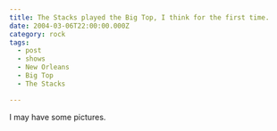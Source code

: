 ```yaml
---
title: The Stacks played the Big Top, I think for the first time.
date: 2004-03-06T22:00:00.000Z
category: rock
tags:
  - post
  - shows
  - New Orleans
  - Big Top
  - The Stacks

---
```


I may have some pictures.